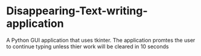 # Disappearing-Text-writing-application
A Python GUI application that uses tkinter. The application promtes the user to continue typing unless thier work will be cleared in 10 seconds
